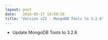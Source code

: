 ```yaml
---
layout: post
date:   2016-05-17 14:59:26
title: 'Version v22 - MongoDB Tools to 3.2.6'
---
```


* Update MongoDB Tools to 3.2.6

